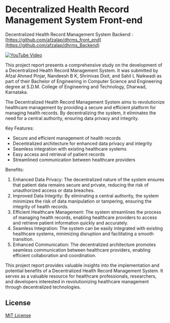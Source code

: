 # Decentralized Health Record Management System Front-end
 
Decentralized Health Record Management System Backend : [https://github.com/afzalap/dhrms_front_end](https://github.com/afzalap/dhrms_Backend)

[![YouTube Video](https://img.youtube.com/vi/7oQLPaDK4FY/0.jpg)](https://www.youtube.com/watch?v=7oQLPaDK4FY)


This project report presents a comprehensive study on the development of a Decentralized Health Record Management System. It was submitted by Afzal Ahmed Pinjar, Nandeesh B K, Shrinivas Dixit, and Sahil L Naikwadi as part of their Bachelor of Engineering in Computer Science and Engineering degree at S.D.M. College of Engineering and Technology, Dharwad, Karnataka.

The Decentralized Health Record Management System aims to revolutionize healthcare management by providing a secure and efficient platform for managing health records. By decentralizing the system, it eliminates the need for a central authority, ensuring data privacy and integrity.

Key Features:
- Secure and efficient management of health records
- Decentralized architecture for enhanced data privacy and integrity
- Seamless integration with existing healthcare systems
- Easy access and retrieval of patient records
- Streamlined communication between healthcare providers

Benefits:
1. Enhanced Data Privacy: The decentralized nature of the system ensures that patient data remains secure and private, reducing the risk of unauthorized access or data breaches.
2. Improved Data Integrity: By eliminating a central authority, the system minimizes the risk of data manipulation or tampering, ensuring the integrity of health records.
3. Efficient Healthcare Management: The system streamlines the process of managing health records, enabling healthcare providers to access and retrieve patient information quickly and accurately.
4. Seamless Integration: The system can be easily integrated with existing healthcare systems, minimizing disruption and facilitating a smooth transition.
5. Enhanced Communication: The decentralized architecture promotes seamless communication between healthcare providers, enabling efficient collaboration and coordination.

This project report provides valuable insights into the implementation and potential benefits of a Decentralized Health Record Management System. It serves as a valuable resource for healthcare professionals, researchers, and developers interested in revolutionizing healthcare management through decentralized technologies.

## License

[MIT License](LICENSE)


